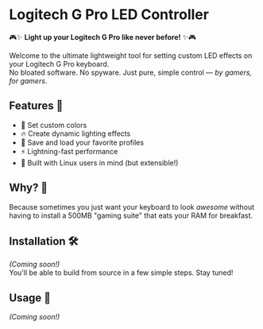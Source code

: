 # Logitech G Pro LED Controller

🎮✨ **Light up your Logitech G Pro like never before!** ✨🎮

Welcome to the ultimate lightweight tool for setting custom LED effects on your Logitech G Pro keyboard.  
No bloated software. No spyware. Just pure, simple control — _by gamers, for gamers_.

## Features 🚀

- 🎨 Set custom colors
- 🔥 Create dynamic lighting effects
- 🧠 Save and load your favorite profiles
- ⚡ Lightning-fast performance
- 🐧 Built with Linux users in mind (but extensible!)

## Why? 🤔

Because sometimes you just want your keyboard to look _awesome_ without having to install a 500MB "gaming suite" that eats your RAM for breakfast.

## Installation 🛠️

_(Coming soon!)_  
You'll be able to build from source in a few simple steps. Stay tuned!

## Usage 📖

_(Coming soon!)_

